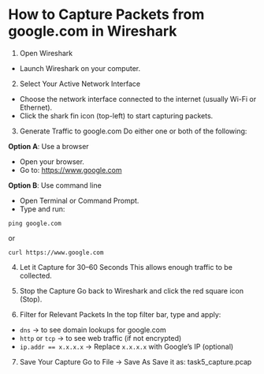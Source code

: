 # How to Capture Packets from google.com in Wireshark
1. Open Wireshark
- Launch Wireshark on your computer.

2. Select Your Active Network Interface
- Choose the network interface connected to the internet (usually Wi-Fi or Ethernet).
- Click the shark fin icon (top-left) to start capturing packets.

3. Generate Traffic to google.com
Do either one or both of the following:

**Option A**: Use a browser
- Open your browser.
- Go to: https://www.google.com

**Option B**: Use command line
- Open Terminal or Command Prompt.
- Type and run:
```
ping google.com
```
or
```
curl https://www.google.com
```

4. Let it Capture for 30–60 Seconds
This allows enough traffic to be collected.

5. Stop the Capture
Go back to Wireshark and click the red square icon (Stop).

6. Filter for Relevant Packets
In the top filter bar, type and apply:

- `dns` → to see domain lookups for google.com
- `http` or `tcp` → to see web traffic (if not encrypted)
- `ip.addr == x.x.x.x` → Replace `x.x.x.x` with Google’s IP (optional)

7. Save Your Capture
Go to File → Save As
Save it as: task5_capture.pcap

